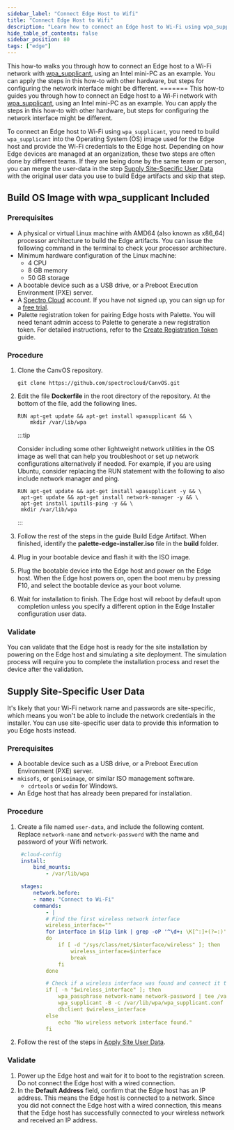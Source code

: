 ```yaml
---
sidebar_label: "Connect Edge Host to Wifi"
title: "Connect Edge Host to Wifi"
description: "Learn how to connect an Edge host to Wi-Fi using wpa_supplicant."
hide_table_of_contents: false
sidebar_position: 80
tags: ["edge"]
---
```


This how-to walks you through how to connect an Edge host to a Wi-Fi network with
[wpa_supplicant](https://linux.die.net/man/8/wpa_supplicant), using an Intel mini-PC as an example. You can apply the
steps in this how-to with other hardware, but steps for configuring the network interface might be different. =======
This how-to guides you through how to connect an Edge host to a Wi-Fi network with
[wpa_supplicant](https://wiki.archlinux.org/title/wpa_supplicant), using an Intel mini-PC as an example. You can apply
the steps in this how-to with other hardware, but steps for configuring the network interface might be different.

To connect an Edge host to Wi-Fi using `wpa_supplicant`, you need to build `wpa_supplicant` into the Operating System
(OS) image used for the Edge host and provide the Wi-Fi credentials to the Edge host. Depending on how Edge devices are
managed at an organization, these two steps are often done by different teams. If they are being done by the same team
or person, you can merge the user-data in the step [Supply Site-Specific User Data](#supply-site-specific-user-data)
with the original user data you use to build Edge artifacts and skip that step.

## Build OS Image with wpa_supplicant Included

### Prerequisites

- A physical or virtual Linux machine with AMD64 (also known as x86_64) processor architecture to build the Edge
  artifacts. You can issue the following command in the terminal to check your processor architecture.
- Minimum hardware configuration of the Linux machine:
  - 4 CPU
  - 8 GB memory
  - 50 GB storage
- A bootable device such as a USB drive, or a Preboot Execution Environment (PXE) server.
- A [Spectro Cloud](https://console.spectrocloud.com/) account. If you have not signed up, you can sign up for a
  [free trial](https://www.spectrocloud.com/free-tier/).
- Palette registration token for pairing Edge hosts with Palette. You will need tenant admin access to Palette to
  generate a new registration token. For detailed instructions, refer to the
  [Create Registration Token](../site-deployment/site-installation/create-registration-token.md) guide.

### Procedure

1. Clone the CanvOS repository.

   ```shell
   git clone https://github.com/spectrocloud/CanvOS.git
   ```

2. Edit the file **Dockerfile** in the root directory of the repository. At the bottom of the file, add the following
   lines.

   ```
   RUN apt-get update && apt-get install wpasupplicant && \
       mkdir /var/lib/wpa
   ```

   :::tip

   Consider including some other lightweight network utilities in the OS image as well that can help you troubleshoot or
   set up network configurations alternatively if needed. For example, if you are using Ubuntu, consider replacing the
   RUN statement with the following to also include network manager and ping.

   ```
   RUN apt-get update && apt-get install wpasupplicant -y && \
    apt-get update && apt-get install network-manager -y && \
    apt-get install iputils-ping -y && \
    mkdir /var/lib/wpa
   ```

   :::

3. Follow the rest of the steps in the guide Build Edge Artifact. When finished, identify the
   **palette-edge-installer.iso** file in the **build** folder.
4. Plug in your bootable device and flash it with the ISO image.
5. Plug the bootable device into the Edge host and power on the Edge host. When the Edge host powers on, open the boot
   menu by pressing F10, and select the bootable device as your boot volume.
6. Wait for installation to finish. The Edge host will reboot by default upon completion unless you specify a different
   option in the Edge Installer configuration user data.

### Validate

You can validate that the Edge host is ready for the site installation by powering on the Edge host and simulating a
site deployment. The simulation process will require you to complete the installation process and reset the device after
the validation.

## Supply Site-Specific User Data

It's likely that your Wi-Fi network name and passwords are site-specific, which means you won't be able to include the
network credentials in the installer. You can use site-specific user data to provide this information to you Edge hosts
instead.

### Prerequisites

- A bootable device such as a USB drive, or a Preboot Execution Environment (PXE) server.
- `mkisofs`, or `genisoimage`, or similar ISO management software.
  - `cdrtools` or `wodim` for Windows.
- An Edge host that has already been prepared for installation.

### Procedure

1. Create a file named `user-data`, and include the following content. Replace `network-name` and `network-password`
   with the name and password of your Wifi network.

   ```yaml
    #cloud-config
    install:
        bind_mounts:
            - /var/lib/wpa

    stages:
        network.before:
        - name: "Connect to Wi-Fi"
        commands:
            - |
            # Find the first wireless network interface
            wireless_interface=""
            for interface in $(ip link | grep -oP '^\d+: \K[^:]+(?=:)')
            do
                if [ -d "/sys/class/net/$interface/wireless" ]; then
                    wireless_interface=$interface
                    break
                fi
            done

            # Check if a wireless interface was found and connect it to WiFi
            if [ -n "$wireless_interface" ]; then
                wpa_passphrase network-name network-password | tee /var/lib/wpa/wpa_supplicant.conf
                wpa_supplicant -B -c /var/lib/wpa/wpa_supplicant.conf -i $wireless_interface
                dhclient $wireless_interface
            else
                echo "No wireless network interface found."
            fi
   ```

2. Follow the rest of the steps in [Apply Site User Data](../site-deployment/site-installation/site-user-data.md).

### Validate

1. Power up the Edge host and wait for it to boot to the registration screen. Do not connect the Edge host with a wired
   connection.
2. In the **Default Address** field, confirm that the Edge host has an IP address. This means the Edge host is connected
   to a network. Since you did not connect the Edge host with a wired connection, this means that the Edge host has
   successfully connected to your wireless network and received an IP address.
